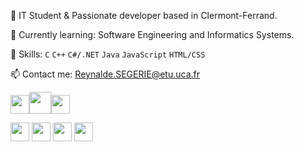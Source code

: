 🚀 IT Student & Passionate developer based in Clermont-Ferrand. 

🌱 Currently learning: Software Engineering and Informatics Systems.

💼 Skills: ``C`` ``C++`` ``C#/.NET`` ``Java`` ``JavaScript`` ``HTML/CSS``

📫 Contact me: Reynalde.SEGERIE@etu.uca.fr

<img src="https://global-uploads.webflow.com/5d0dc87aac109e1ffdbe379c/60ae653a7639216a82aa0070_7x2m3HcBJUs05fsu_zK9Ik2fD-_lSQoCGnP3oGsvpVwWRj2qGlufGIaGczR8uxrZaW72BlOgchjWhxII4UgidQeyF1GMHHaKtJo-yyZZ3eKTfSM6Puxx1BI_EcjEUG646dMwYE8.png" width=30><img src="https://brandlogos.net/wp-content/uploads/2022/01/c-brandlogo.net_-512x512.png" width=35><img src="https://cdn.jsdelivr.net/npm/@programming-languages-logos/csharp@0.0.0/csharp_256x256.png" width=30>



<img src="https://user-images.githubusercontent.com/74038190/238200426-29fd6286-4e7b-4d6c-818f-c4765d5e39a9.gif" width=30> <img src="https://user-images.githubusercontent.com/74038190/238200428-67f477ed-6624-42da-99f0-1a7b1a16eecb.gif" width=30> <img src="https://user-images.githubusercontent.com/74038190/212257454-16e3712e-945a-4ca2-b238-408ad0bf87e6.gif" width=30> <img src="https://user-images.githubusercontent.com/74038190/212280823-79088828-a258-4a4d-8d6c-96315d5a07af.gif" width=30>
